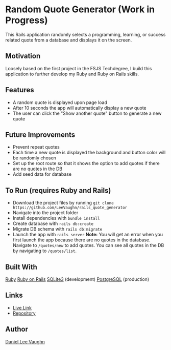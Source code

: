 # Random Quote Generator (Work in Progress)

This Rails application randomly selects a programming, learning, or success related quote from a database and displays it on the screen.

## Motivation

Loosely based on the first project in the FSJS Techdegree, I build this application to further develop my Ruby and Ruby on Rails skills.

## Features

* A random quote is displayed upon page load
* After 10 seconds the app will automatically display a new quote
* The user can click the "Show another quote" button to generate a new quote

## Future Improvements

* Prevent repeat quotes
* Each time a new quote is displayed the background and button color will be randomly chosen
* Set up the root route so that it shows the option to add quotes if there are no quotes in the DB
* Add seed data for database

## To Run (requires Ruby and Rails)

* Download the project files by running `git clone https://github.com/LeeVaughn/rails_quote_generator`
* Navigate into the project folder
* Install dependencies with `bundle install`
* Create database with `rails db:create`
* Migrate DB schema with `rails db:migrate`
* Launch the app with `rails server`
**Note:** You will get an error when you first launch the app because there are no quotes in the database. Navigate to `/quotes/new` to add quotes. You can see all quotes in the DB by navigating to `/quotes/list`.


## Built With
[Ruby](https://www.ruby-lang.org/en/)
[Ruby on Rails](https://rubyonrails.org/)
[SQLite3](https://www.sqlite.org/index.html) (development)
[PostgreSQL](https://www.postgresql.org/) (production)

## Links
* [Live Link](https://intense-wave-10620.herokuapp.com/)
* [Repository](https://github.com/LeeVaughn/rails_quote_generator)

## Author
[Daniel Lee Vaughn](https://github.com/LeeVaughn)
